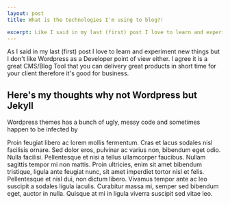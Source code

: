 ```yaml
---
layout: post
title: What is the technologies I'm using to blog?!

excerpt: Like I said in my last (first) post I love to learn and experiment new things but I don't like Wordpress as a Developer point of view either.
---
```


As I said in my last (first) post I love to learn and experiment new things but I don't like Wordpress as a Developer point of view either.
I agree it is a great CMS/Blog Tool that you can delivery great products in short time for your client therefore it's good for business.

## Here's my thoughts why not Wordpress but Jekyll

Wordpress themes has a bunch of ugly, messy code and sometimes happen to be infected by 

Proin feugiat libero ac lorem mollis fermentum. Cras et lacus sodales nisl facilisis ornare. Sed dolor eros, pulvinar ac varius non, bibendum eget odio. Nulla facilisi. Pellentesque et nisi a tellus ullamcorper faucibus. Nullam sagittis tempor mi non mattis. Proin ultricies, enim sit amet bibendum tristique, ligula ante feugiat nunc, sit amet imperdiet tortor nisl et felis. Pellentesque et nisl dui, non dictum libero. Vivamus tempor ante ac leo suscipit a sodales ligula iaculis. Curabitur massa mi, semper sed bibendum eget, auctor in nulla. Quisque at mi in ligula viverra suscipit sed vitae leo. 

